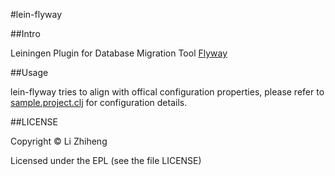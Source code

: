 #lein-flyway

##Intro

Leiningen Plugin for Database Migration Tool [Flyway](http://flywaydb.org/) 

##Usage

lein-flyway tries to align with offical configuration properties, please refer to [sample.project.clj](https://github.com/metaphor/lein-flyway/blob/master/sample.project.clj) for configuration details.


##LICENSE

Copyright © Li Zhiheng

Licensed under the EPL (see the file LICENSE)

